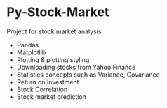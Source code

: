 # Py-Stock-Market
Project for stock market analysis 


- Pandas
- Matplotlib
- Plotting & plotting styling
- Downloading stocks from Yahoo Finance
- Statistics concepts such as Variance, Covariance
- Return on Investment
- Stock Correlation
- Stock market prediction